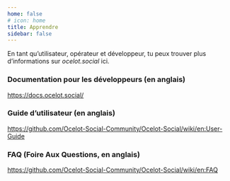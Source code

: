 ```yaml
---
home: false
# icon: home
title: Apprendre
sidebar: false
---
```


<!-- ## XXX -->

En tant qu’utilisateur, opérateur et développeur, tu peux trouver plus d’informations sur *ocelot.social* ici.

### Documentation pour les développeurs (en anglais)

<https://docs.ocelot.social/>

### Guide d’utilisateur (en anglais)

<https://github.com/Ocelot-Social-Community/Ocelot-Social/wiki/en:User-Guide>

### FAQ (Foire Aux Questions, en anglais)

<https://github.com/Ocelot-Social-Community/Ocelot-Social/wiki/en:FAQ>
